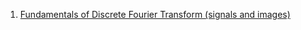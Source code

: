 1. [Fundamentals of Discrete Fourier Transform (signals and images)](https://github.com/Nastya-golubkova/research/blob/main/DFT.pdf)
